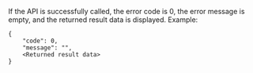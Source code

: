 If the API is successfully called, the error code is 0, the error message is empty, and the returned result data is displayed.
Example:
```
{
    "code": 0,
    "message": "",
    <Returned result data>
}
```